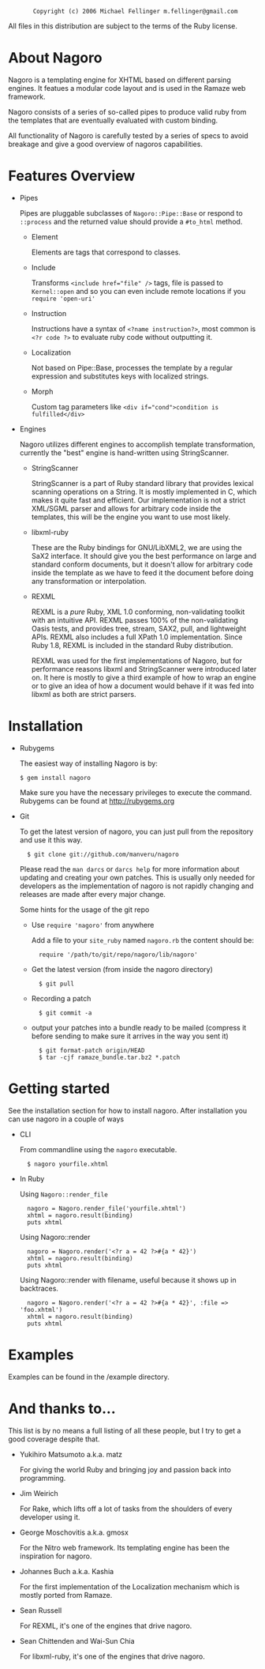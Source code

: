            Copyright (c) 2006 Michael Fellinger m.fellinger@gmail.com
  All files in this distribution are subject to the terms of the Ruby license.

# About Nagoro

Nagoro is a templating engine for XHTML based on different parsing engines.
It featues a modular code layout and is used in the Ramaze web framework.

Nagoro consists of a series of so-called pipes to produce valid ruby from the
templates that are eventually evaluated with custom binding.

All functionality of Nagoro is carefully tested by a series of specs to avoid
breakage and give a good overview of nagoros capabilities.

# Features Overview

* Pipes

  Pipes are pluggable subclasses of `Nagoro::Pipe::Base` or respond to `::process`
  and the returned value should provide a `#to_html` method.

  * Element

    Elements are tags that correspond to classes.

  * Include

    Transforms `<include href="file" />` tags, file is passed to `Kernel::open` and
    so you can even include remote locations if you `require 'open-uri'`

  * Instruction

    Instructions have a syntax of `<?name instruction?>`, most common is
    `<?r code ?>` to evaluate ruby code without outputting it.

  * Localization

    Not based on Pipe::Base, processes the template by a regular expression and
    substitutes keys with localized strings.

  * Morph

    Custom tag parameters like `<div if="cond">condition is fulfilled</div>`

* Engines

  Nagoro utilizes different engines to accomplish template transformation,
  currently the "best" engine is hand-written using StringScanner.

  * StringScanner
  
    StringScanner is a part of Ruby standard library that provides lexical
    scanning operations on a String.
    It is mostly implemented in C, which makes it quite fast and efficient.
    Our implementation is not a strict XML/SGML parser and allows for arbitrary
    code inside the templates, this will be the engine you want to use most
    likely.

  * libxml-ruby
  
    These are the Ruby bindings for GNU/LibXML2, we are using the SaX2 interface.
    It should give you the best performance on large and standard conform
    documents, but it doesn't allow for arbitrary code inside the template as
    we have to feed it the document before doing any transformation or
    interpolation.

  * REXML

    REXML is a _pure_ Ruby, XML 1.0 conforming, non-validating toolkit with an
    intuitive API.  REXML passes 100% of the non-validating Oasis tests, and
    provides tree, stream, SAX2, pull, and lightweight APIs.  REXML also
    includes a full XPath 1.0 implementation.
    Since Ruby 1.8, REXML is included in the standard Ruby distribution.

    REXML was used for the first implementations of Nagoro, but for performance
    reasons libxml and StringScanner were introduced later on.
    It here is mostly to give a third example of how to wrap an engine or to
    give an idea of how a document would behave if it was fed into libxml as
    both are strict parsers.

    
# Installation


* Rubygems

  The easiest way of installing Nagoro is by:

      $ gem install nagoro

  Make sure you have the necessary privileges to execute the command.
  Rubygems can be found at http://rubygems.org

* Git

  To get the latest version of nagoro, you can just pull from the repository
  and use it this way.

        $ git clone git://github.com/manveru/nagoro

  Please read the `man darcs` or `darcs help` for more information about
  updating and creating your own patches.
  This is usually only needed for developers as the implementation of nagoro is
  not rapidly changing and releases are made after every major change.

  Some hints for the usage of the git repo

  * Use `require 'nagoro'` from anywhere

    Add a file to your `site_ruby` named `nagoro.rb`
    the content should be:

          require '/path/to/git/repo/nagoro/lib/nagoro'

  * Get the latest version (from inside the nagoro directory)

          $ git pull

  * Recording a patch

          $ git commit -a

  * output your patches into a bundle ready to be mailed (compress it before
    sending to make sure it arrives in the way you sent it)

          $ git format-patch origin/HEAD
          $ tar -cjf ramaze_bundle.tar.bz2 *.patch


# Getting started

See the installation section for how to install nagoro.
After installation you can use nagoro in a couple of ways

* CLI

  From commandline using the `nagoro` executable.

        $ nagoro yourfile.xhtml

* In Ruby

  Using `Nagoro::render_file`

        nagoro = Nagoro.render_file('yourfile.xhtml')
        xhtml = nagoro.result(binding)
        puts xhtml

  Using Nagoro::render

        nagoro = Nagoro.render('<?r a = 42 ?>#{a * 42}')
        xhtml = nagoro.result(binding)
        puts xhtml

  Using Nagoro::render with filename, useful because it shows up in backtraces.

        nagoro = Nagoro.render('<?r a = 42 ?>#{a * 42}', :file => 'foo.xhtml')
        xhtml = nagoro.result(binding)
        puts xhtml

# Examples

Examples can be found in the /example directory.


# And thanks to...

This list is by no means a full listing of all these people, but I try to
get a good coverage despite that.

* Yukihiro Matsumoto a.k.a. matz

  For giving the world Ruby and bringing joy and passion back into programming.

* Jim Weirich

  For Rake, which lifts off a lot of tasks from the shoulders of every
  developer using it.

* George Moschovitis a.k.a. gmosx

  For the Nitro web framework. Its templating engine has been the inspiration
  for nagoro.

* Johannes Buch a.k.a. Kashia

  For the first implementation of the Localization mechanism which is mostly
  ported from Ramaze.

* Sean Russell

  For REXML, it's one of the engines that drive nagoro.

* Sean Chittenden and Wai-Sun Chia

  For libxml-ruby, it's one of the engines that drive nagoro.

